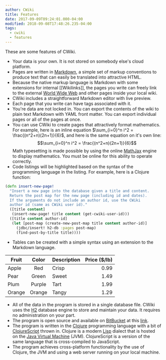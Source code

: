 ```yaml
---
author: CWiki
title: Features
date: 2017-09-09T09:24:01.000-04:00
modified: 2018-09-08T17:48:26.235-04:00
tags:
  - cwiki
  - features
---
```




These are some features of CWiki.

* Your data is your own. It is not stored on somebody else's cloud platform.
* Pages are written in [Markdown](https://daringfireball.net/projects/markdown/), a simple set of markup conventions to produce text that can easily be translated into attractive HTML.
* Because the native markup language is Markdown with some extensions for internal [[Wikilinks]], the pages you write can freely link to the external [World Wide Web](https://en.wikipedia.org/wiki/World_Wide_Web) and other pages inside your local wiki.
* CWiki includes a straightforward​ Markdown editor with live preview.
* Each page that you write can have tags associated with it.
* You're data are not locked in. You can export the contents of the wiki to plain text Markdown with YAML front matter. You can export individual pages or all of the pages at once.
* You can use CWiki to create pages that attractively format mathematics. For example, here is an inline equation $\sum_{i=0}^n i^2 = \frac{(n^2+n)(2n+1)}{6}$, and here is the same equation on it's own line:
$$\sum_{i=0}^n i^2 = \frac{(n^2+n)(2n+1)}{6}$$
Math typesetting​ is made possible by using the online  [MathJax](https://www.mathjax.org/) engine to display mathematics. You must be online for this ability to operate correctly.
* Code listings will be highlighted based on the syntax of the programming language in the listing. For example, here is a Clojure function:

```clojure
(defn insert-new-page!
  "Insert a new page into the database given a title and content.
  Return the post map for the new page (including id and dates).
  If the arguments do not include an author id, use the CWiki
  author id (same as CWiki user id)."
  ([title content]
   (insert-new-page! title content (get-cwiki-user-id)))
  ([title content author-id]
   (let [post-map (create-new-post-map title content author-id)]
     (jdbc/insert! h2-db :pages post-map)
     (find-post-by-title title))))
```

* Tables can be created with a simple syntax using an extension to the Markdown language.

| Fruit |  Color | Description | Price ($/lb) |
|-------|:------:|:-----------|-------------:|
| Apple  |   Red  |    Crisp    |         0.99 |
| Pear   |  Green |    Sweet    |         1.49 |
| Plum   | Purple |     Tart    |         1.99 |
| Orange | Orange | Tangy |      1.29

* All of the data in the program is stored in a single database file. CWiki uses the [H2](http://h2database.com/html/main.html) database engine to store and maintain your data. It requires no administration on your part.
* The program is open source and available on [BitBucket](https://bitbucket.org/product) at this [link](https://bitbucket.org/David_Clark/cwiki).
* The program is written in the [Clojure](https://clojure.org/) programming language with a bit of [ClojureScript](https://clojurescript.org) thrown in. Clojure is a modern [Lisp](https://en.wikipedia.org/wiki/Lisp_(programming_language)) dialect that is hosted on the [Java Virtual Machine](https://en.wikipedia.org/wiki/Java_virtual_machine) (JVM). ClojureScript is a version of the same language that is cross-compiled to JavaScript.
* The program achieves cross-platform functionality by the use of Clojure, the JVM and using a web server running on your local machine.